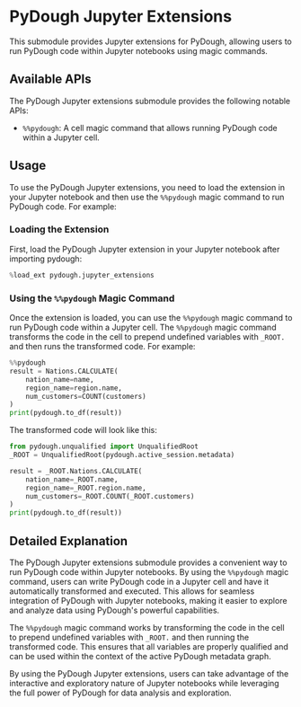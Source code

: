 # PyDough Jupyter Extensions

This submodule provides Jupyter extensions for PyDough, allowing users to run PyDough code within Jupyter notebooks using magic commands.

## Available APIs

The PyDough Jupyter extensions submodule provides the following notable APIs:

- `%%pydough`: A cell magic command that allows running PyDough code within a Jupyter cell.

## Usage

To use the PyDough Jupyter extensions, you need to load the extension in your Jupyter notebook and then use the `%%pydough` magic command to run PyDough code. For example:

### Loading the Extension

First, load the PyDough Jupyter extension in your Jupyter notebook after importing pydough:

```python
%load_ext pydough.jupyter_extensions
```

### Using the `%%pydough` Magic Command

Once the extension is loaded, you can use the `%%pydough` magic command to run PyDough code within a Jupyter cell. The `%%pydough` magic command transforms the code in the cell to prepend undefined variables with `_ROOT.` and then runs the transformed code. For example:

```python
%%pydough
result = Nations.CALCULATE(
    nation_name=name,
    region_name=region.name,
    num_customers=COUNT(customers)
)
print(pydough.to_df(result))
```

The transformed code will look like this:

```python
from pydough.unqualified import UnqualifiedRoot
_ROOT = UnqualifiedRoot(pydough.active_session.metadata)

result = _ROOT.Nations.CALCULATE(
    nation_name=_ROOT.name,
    region_name=_ROOT.region.name,
    num_customers=_ROOT.COUNT(_ROOT.customers)
)
print(pydough.to_df(result))
```

## Detailed Explanation

The PyDough Jupyter extensions submodule provides a convenient way to run PyDough code within Jupyter notebooks. By using the `%%pydough` magic command, users can write PyDough code in a Jupyter cell and have it automatically transformed and executed. This allows for seamless integration of PyDough with Jupyter notebooks, making it easier to explore and analyze data using PyDough's powerful capabilities.

The `%%pydough` magic command works by transforming the code in the cell to prepend undefined variables with `_ROOT.` and then running the transformed code. This ensures that all variables are properly qualified and can be used within the context of the active PyDough metadata graph.

By using the PyDough Jupyter extensions, users can take advantage of the interactive and exploratory nature of Jupyter notebooks while leveraging the full power of PyDough for data analysis and exploration.
